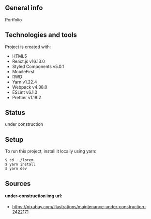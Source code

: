 ## General info  
Portfolio

## Technologies and tools
Project is created with:
* HTML5
* React.js v16.13.0
* Styled Components v5.0.1
* MobileFirst
* RWD
* Yarn v1.22.4
* Webpack v4.38.0
* ESLint v6.1.0
* Prettier v1.18.2

## Status
under construction

## Setup
To run this project, install it locally using yarn:

```
$ cd ../lorem
$ yarn install
$ yarn dev
```

## Sources
#### under-construction img url:
* https://pixabay.com/illustrations/maintenance-under-construction-2422171